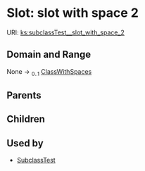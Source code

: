 
# Slot: slot with space 2




URI: [ks:subclassTest__slot_with_space_2](https://w3id.org/linkml/tests/kitchen_sink/subclassTest__slot_with_space_2)


## Domain and Range

None &#8594;  <sub>0..1</sub> [ClassWithSpaces](ClassWithSpaces.md)

## Parents


## Children


## Used by

 * [SubclassTest](SubclassTest.md)
